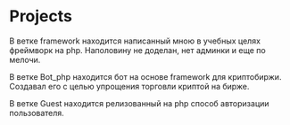 # Projects
В ветке framework находится написанный мною в учебных целях фреймворк на php. Наполовину не доделан, нет админки и еще по мелочи.

В ветке Bot_php находится бот на основе framework для криптобиржи. Создавал его с целью упрощения торговли криптой на бирже. 

В ветке Guest находится релизованный на php способ авторизации пользователя.
